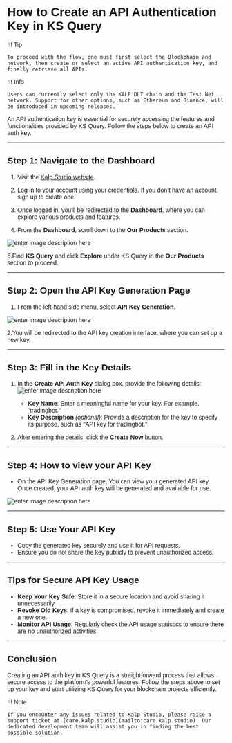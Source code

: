 <style>  body { font-family: "Source Sans 3", sans-serif!important; }</style>

<link  href="https://fonts.googleapis.com/css2?family=Source+Sans+3:ital,wght@0,200..900;1,200..900&display=swap"  rel="stylesheet">  <link  rel="stylesheet"  href="https://fonts.googleapis.com/icon?family=Material+Icons">

# How to Create an API Authentication Key in KS Query


!!! Tip
   
    To proceed with the flow, one must first select the Blockchain and network, then create or select an active API authentication key, and finally retrieve all APIs.

!!! Info
   
    Users can currently select only the KALP DLT chain and the Test Net network. Support for other options, such as Ethereum and Binance, will be introduced in upcoming releases.
    

An API authentication key is essential for securely accessing the features and functionalities provided by KS Query. Follow the steps below to create an API auth key.

---

## Step 1: Navigate to the Dashboard

1. Visit the [Kalp Studio website](https://accounts.kalp.studio/login).

2. Log in to your account using your credentials. If you don’t have an account, sign up to create one.

3. Once logged in, you’ll be redirected to the **Dashboard**, where you can explore various products and features.

4. From the **Dashboard**, scroll down to the **Our Products** section.

![enter image description here](https://docs-images-kalp-studio.s3.ap-south-1.amazonaws.com/KS+Query/11.png)

5.Find **KS Query** and click **Explore** under KS Query in the **Our Products** section to proceed.

---

## Step 2: Open the API Key Generation Page
1. From the left-hand side menu, select **API Key Generation**.

![enter image description here](https://docs-images-kalp-studio.s3.ap-south-1.amazonaws.com/image+%283%29.png)

2.You will be redirected to the API key creation interface, where you can set up a new key.

---

## Step 3: Fill in the Key Details

1. In the **Create API Auth Key** dialog box, provide the following details:
![enter image description here](https://docs-images-kalp-studio.s3.ap-south-1.amazonaws.com/KS+Query/22.png)

   - **Key Name**: Enter a meaningful name for your key. For example, "tradingbot."
   - **Key Description** *(optional)*: Provide a description for the key to specify its purpose, such as "API key for tradingbot."

2. After entering the details, click the **Create Now** button.

---

## Step 4: How to view your API Key

- On the API Key Generation page, You can view your generated API key. Once created, your API auth key will be generated and available for use.

![enter image description here](https://docs-images-kalp-studio.s3.ap-south-1.amazonaws.com/KS+Query/23.png)


---

## Step 5: Use Your API Key

- Copy the generated key securely and use it for API requests.
- Ensure you do not share the key publicly to prevent unauthorized access.

---

##  Tips for Secure API Key Usage
- **Keep Your Key Safe**: Store it in a secure location and avoid sharing it unnecessarily.
- **Revoke Old Keys**: If a key is compromised, revoke it immediately and create a new one.
- **Monitor API Usage**: Regularly check the API usage statistics to ensure there are no unauthorized activities.

---

## Conclusion
Creating an API auth key in KS Query is a straightforward process that allows secure access to the platform's powerful features. Follow the steps above to set up your key and start utilizing KS Query for your blockchain projects efficiently.

!!! Note

    If you encounter any issues related to Kalp Studio, please raise a support ticket at [care.kalp.studio](mailto:care.kalp.studio). Our dedicated development team will assist you in finding the best possible solution.